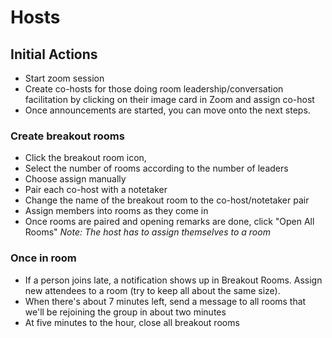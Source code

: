 # Hosts

## Initial Actions

- Start zoom session
- Create co-hosts for those doing room leadership/conversation facilitation by clicking on their image card in Zoom and assign co-host
- Once announcements are started, you can move onto the next steps.

### Create breakout rooms

- Click the breakout room icon,
- Select the number of rooms according to the number of leaders
- Choose assign manually
- Pair each co-host with a notetaker
- Change the name of the breakout room to the co-host/notetaker pair
- Assign members into rooms as they come in
- Once rooms are paired and opening remarks are done, click "Open All Rooms"
  _Note: The host has to assign themselves to a room_

### Once in room

- If a person joins late, a notification shows up in Breakout Rooms. Assign new attendees to a room (try to keep all about the same size).
- When there's about 7 minutes left, send a message to all rooms that we'll be rejoining the group in about two minutes
- At five minutes to the hour, close all breakout rooms
